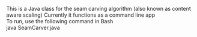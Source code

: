 This is a Java class for the seam carving algorithm (also known as content aware scaling)
Currently it functions as a command line app<br>
To run, use the following command in Bash<br>
java SeamCarver.java <filename> <width> <height>
